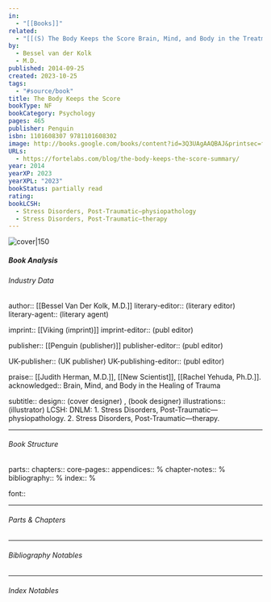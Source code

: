 ```yaml
---
in:
  - "[[Books]]"
related:
  - "[[(S) The Body Keeps the Score Brain, Mind, and Body in the Treatment of Trauma (Book Summary)]]"
by:
  - Bessel van der Kolk
  - M.D.
published: 2014-09-25
created: 2023-10-25
tags:
  - "#source/book"
title: The Body Keeps the Score
bookType: NF
bookCategory: Psychology
pages: 465
publisher: Penguin
isbn: 1101608307 9781101608302
image: http://books.google.com/books/content?id=3Q3UAgAAQBAJ&printsec=frontcover&img=1&zoom=1&edge=curl&source=gbs_api
URLs:
  - https://fortelabs.com/blog/the-body-keeps-the-score-summary/
year: 2014
yearXP: 2023
yearXPL: "2023"
bookStatus: partially read
rating: 
bookLCSH:
  - Stress Disorders, Post-Traumatic—physiopathology
  - Stress Disorders, Post-Traumatic—therapy
---
```


![cover|150](http://books.google.com/books/content?id=3Q3UAgAAQBAJ&printsec=frontcover&img=1&zoom=1&edge=curl&source=gbs_api)

##### Book Analysis
###### Industry Data
author:: [[Bessel Van Der Kolk, M.D.]]
literary-editor::  (literary editor)
literary-agent::  (literary agent)

imprint:: [[Viking (imprint)]]
imprint-editor::  (publ editor)

publisher:: [[Penguin (publisher)]]
publisher-editor::  (publ editor)

UK-publisher::  (UK publisher)
UK-publishing-editor::  (publ editor)

praise:: [[Judith Herman, M.D.]], [[New Scientist]], [[Rachel Yehuda, Ph.D.]].
acknowledged:: Brain, Mind, and Body in the Healing of Trauma

subtitle:: 
design::  (cover designer) , (book designer)
illustrations::  (illustrator)
LCSH: DNLM: 1. Stress Disorders, Post-Traumatic—physiopathology. 2. Stress Disorders, Post-Traumatic—therapy.

---

###### Book Structure
parts:: 
chapters:: 
core-pages:: 
appendices:: %
chapter-notes:: %
bibliography:: %
index::  %

font::

---

###### Parts & Chapters

---

###### Bibliography Notables


---

###### Index Notables

